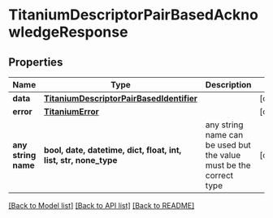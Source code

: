 # TitaniumDescriptorPairBasedAcknowledgeResponse


## Properties
Name | Type | Description | Notes
------------ | ------------- | ------------- | -------------
**data** | [**TitaniumDescriptorPairBasedIdentifier**](TitaniumDescriptorPairBasedIdentifier.md) |  | [optional] 
**error** | [**TitaniumError**](TitaniumError.md) |  | [optional] 
**any string name** | **bool, date, datetime, dict, float, int, list, str, none_type** | any string name can be used but the value must be the correct type | [optional]

[[Back to Model list]](../README.md#documentation-for-models) [[Back to API list]](../README.md#documentation-for-api-endpoints) [[Back to README]](../README.md)


